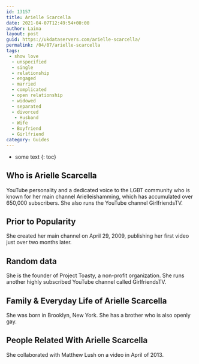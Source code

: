 ```yaml
---
id: 13157
title: Arielle Scarcella
date: 2021-04-07T12:49:54+00:00
author: Laima
layout: post
guid: https://ukdataservers.com/arielle-scarcella/
permalink: /04/07/arielle-scarcella
tags:
 - show love
  - unspecified
  - single
  - relationship
  - engaged
  - married
  - complicated
  - open relationship
  - widowed
  - separated
  - divorced
   - Husband
  - Wife
  - Boyfriend
  - Girlfriend
category: Guides
---
```


* some text
{: toc}


## Who is Arielle Scarcella
                  
                  
                  
YouTube personality and a dedicated voice to the LGBT community who is known for her main channel Arielleishamming, which has accumulated over 650,000 subscribers. She also runs the YouTube channel GirlfriendsTV. 
                  
              
            
              
            
                
                
                
## Prior to Popularity
                  
                  
                  
She created her main channel on April 29, 2009, publishing her first video just over two months later.
                  
              
            
              
            
                
                
                
## Random data
                  
                  
                  
She is the founder of Project Toasty, a non-profit organization. She runs another highly subscribed YouTube channel called GirlfriendsTV.
                  
              
            
              
            
                
                
                
## Family & Everyday Life of Arielle Scarcella
                  
                  
                  
She was born in Brooklyn, New York. She has a brother who is also openly gay.
                  
              
            
              
            
                
                
                
## People Related With Arielle Scarcella
                  
                  
                  
She collaborated with Matthew Lush on a video in April of 2013.
                  
              
            
              
            
                
              
            
              
              
            
            
              
            
          
          
          